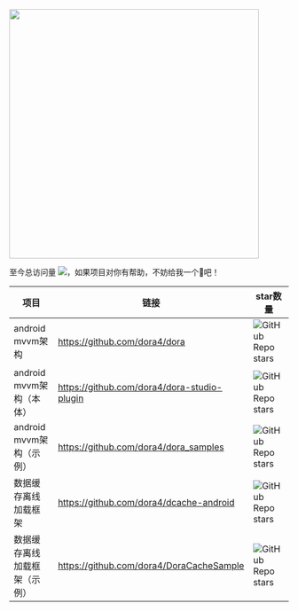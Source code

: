 <img src="https://github-readme-stats.vercel.app/api?username=dora4&count_private=true" width="450"/>

至今总访问量 <img src="https://visitor-badge.glitch.me/badge?page_id=dora4.dora4"/>，如果项目对你有帮助，不妨给我一个🌟吧！


项目 |  链接  |  star数量
---|---|---
android mvvm架构 | https://github.com/dora4/dora | ![GitHub Repo stars](https://img.shields.io/github/stars/dora4/dora?style=social)
android mvvm架构（本体） | https://github.com/dora4/dora-studio-plugin | ![GitHub Repo stars](https://img.shields.io/github/stars/dora4/dora-studio-plugin?style=social)
android mvvm架构（示例） | https://github.com/dora4/dora_samples | ![GitHub Repo stars](https://img.shields.io/github/stars/dora4/dora_samples?style=social)
数据缓存离线加载框架 | https://github.com/dora4/dcache-android | ![GitHub Repo stars](https://img.shields.io/github/stars/dora4/dcache-android?style=social)
数据缓存离线加载框架（示例） | https://github.com/dora4/DoraCacheSample | ![GitHub Repo stars](https://img.shields.io/github/stars/dora4/DoraCacheSample?style=social)

